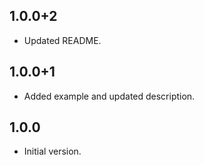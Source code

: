 ## 1.0.0+2
- Updated README.

## 1.0.0+1
- Added example and updated description.

## 1.0.0
- Initial version.
